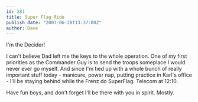 ```yaml
---
id: 281
title: Super Flag Ride
publish_date: "2007-06-28T13:37:00Z"
author: Dave
---
```

  
I'm the Decider!

I can't believe Dad left me the keys to the whole operation. One of my first priorities as the Commander Guy is to send the troops someplace I would never ever go myself. And since I'm tied up with a whole bunch of really important stuff today - manicure, power nap, putting practice in Karl's office - I'll be staying behind while the Frenz do SuperFlag. Telecom at 12:10.

Have fun boys, and don't forget I'll be there with you in spirit. Mostly.
